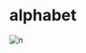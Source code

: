 # alphabet

![n](https://user-images.githubusercontent.com/96682844/150670239-e4ddc8a8-0a46-4e97-983d-6287721574b8.PNG)
